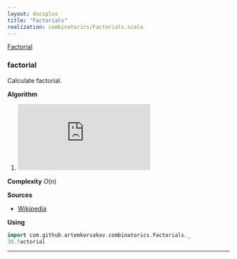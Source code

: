 ```yaml
---
layout: docsplus
title: "Factorials"
realization: combinatorics/Factorials.scala
---
```


[Factorial](https://en.wikipedia.org/wiki/Factorial)

### factorial
Calculate factorial.

**Algorithm**
1. ![formula](http://latex.codecogs.com/svg.latex?%7B%5Cdisplaystyle%20n!=n%5Ctimes%20(n-1)%5Ctimes%20(n-2)%5Ctimes%20(n-3)%5Ctimes%20%5Ccdots%20%5Ctimes%203%5Ctimes%202%5Ctimes%201%5C,%7D)
 
**Complexity** _O_(n)
     
**Sources** 
- [Wikipedia](https://en.wikipedia.org/wiki/Factorial)

**Using**
```scala mdoc
import com.github.artemkorsakov.combinatorics.Factorials._
30.factorial
```

---